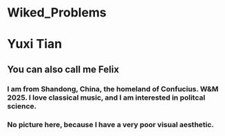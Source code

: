 # Wiked_Problems
# Yuxi Tian
## You can also call me **Felix**
### I am from Shandong, China, the homeland of Confucius. W&M 2025. I love classical music, and I am interested in politcal science. 
### No picture here, because I have a very poor visual aesthetic.

